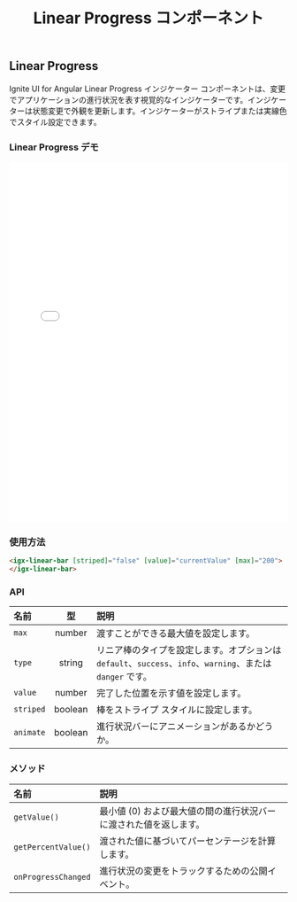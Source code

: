 ﻿---
title: Linear Progress コンポーネント
_description: Ignite UI for Angular Linear Progress Bar コンポーネントを使用すると、プログレス バーを表示し、色またはストライプなどの外観をカスタマイズします。
_keywords: Ignite UI for Angular, UI コントロール, Angular ウィジェット, web ウィジェット, UI ウィジェット, Angular, ネイティブ Angular コンポーネント スィート, ネイティブ Angular コントロール, ネイティブ Angular コンポーネント ライブラリ, Angular Linear Progress コンポーネント, Angular Linear Progress コントロール
_language: ja
---

## Linear Progress

<p class="highlight">Ignite UI for Angular Linear Progress インジケーター コンポーネントは、変更でアプリケーションの進行状況を表す視覚的なインジケーターです。インジケーターは状態変更で外観を更新します。インジケーターがストライプまたは実線色でスタイル設定できます。</p>
<div class="divider"></div>

### Linear Progress デモ

<div class="sample-container loading" style="height:650px">
    <iframe frameborder="0" seamless width="100%" height="100%" src="{environment:demosBaseUrl}/progressbar" onload="onSampleIframeContentLoaded(this);"></iframe>
</div>
<div class="divider--half"></div>

### 使用方法

```html
<igx-linear-bar [striped]="false" [value]="currentValue" [max]="200">
</igx-linear-bar>
```

<div class="divider--half"></div>

### API

| 名前      |   型    | 説明                                                                                                       |
| :-------- | :-----: | :--------------------------------------------------------------------------------------------------------- |
| `max`     | number  | 渡すことができる最大値を設定します。                                                                       |
| `type`    | string  | リニア棒のタイプを設定します。オプションは `default`、`success`、`info`、`warning`、または `danger` です。 |
| `value`   | number  | 完了した位置を示す値を設定します。                                                                         |
| `striped` | boolean | 棒をストライプ スタイルに設定します。                                                                      |
| `animate` | boolean | 進行状況バーにアニメーションがあるかどうか。                                                               |

<div class="divider--half"></div>

### メソッド

| 名前                | 説明                                                              |
| :------------------ | :---------------------------------------------------------------- |
| `getValue()`        | 最小値 (0) および最大値の間の進行状況バーに渡された値を返します。 |
| `getPercentValue()` | 渡された値に基づいてパーセンテージを計算します。                  |
| `onProgressChanged` | 進行状況の変更をトラックするための公開イベント。                  |

<div class="divider--half"></div>
